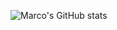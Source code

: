![Marco's GitHub stats](https://dev-card-mpl1018.vercel.app/api?username=mpl118&show_icons=true&theme=radical&custom_title=My%20work%20at%20Pullpo.io%20%F0%9F%90%99&custom_subtitle=as%20founder%20and%20fullstack%20dev&card_height=700&hide_rank=false)

<!--
![Marco's GitHub stats](https://github-readme-stats.vercel.app/api?username=mpl1018&show_icons=true)
![Marco's GitHub stats](https://github-readme-stats-mpl1018.vercel.app/api?username=mpl1018&show_icons=true)
**mpl1018/mpl1018** is a ✨ _special_ ✨ repository because its `README.md` (this file) appears on your GitHub profile.

Here are some ideas to get you started:

- 🔭 I’m currently working on ...
- 🌱 I’m currently learning ...
- 👯 I’m looking to collaborate on ...
- 🤔 I’m looking for help with ...
- 💬 Ask me about ...
- 📫 How to reach me: ...
- 😄 Pronouns: ...
- ⚡ Fun fact: ...
-->

